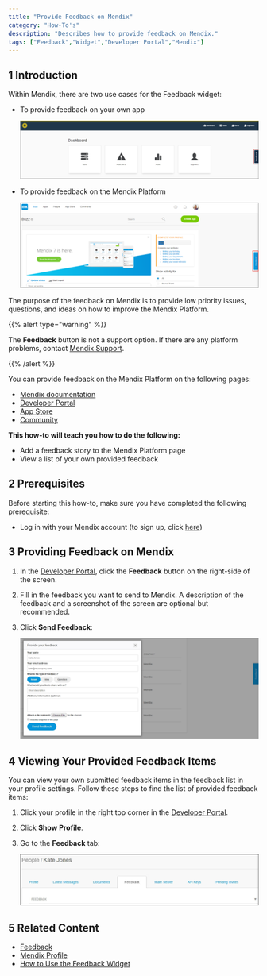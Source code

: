 ```yaml
---
title: "Provide Feedback on Mendix"
category: "How-To's"
description: "Describes how to provide feedback on Mendix."
tags: ["Feedback","Widget","Developer Portal","Mendix"]
---
```


## 1 Introduction

Within Mendix, there are two use cases for the Feedback widget:

*   To provide feedback on your own app

    ![](attachments/collaborate/feedback-app.png)

*   To provide feedback on the Mendix Platform

    ![](attachments/collaborate/feedback-portal.png)

The purpose of the feedback on Mendix is to provide low priority issues, questions, and ideas on how to improve the Mendix Platform.

{{% alert type="warning" %}}

The **Feedback** button is not a support option. If there are any platform problems, contact [Mendix Support](http://support.mendix.com).

{{% /alert %}}

You can provide feedback on the Mendix Platform on the following pages:

* [Mendix documentation](http://docs.mendix.com)
* [Developer Portal](http://home.mendix.com)
* [App Store](https://appstore.home.mendix.com)
* [Community](https://appstore.home.mendix.com)

**This how-to will teach you how to do the following:**

* Add a feedback story to the Mendix Platform page
* View a list of your own provided feedback

## 2 Prerequisites

Before starting this how-to, make sure you have completed the following prerequisite:

* Log in with your Mendix account (to sign up, click [here](http://www.mendix.com/try-now/?utm_source=documentation&utm_medium=community&utm_campaign=signup))

## 3 Providing Feedback on Mendix

1. In the [Developer Portal](http://home.mendix.com), click the **Feedback** button on the right-side of the screen.
2. Fill in the feedback you want to send to Mendix. A description of the feedback and a screenshot of the screen are optional but recommended.
3. Click **Send Feedback**:

    ![](attachments/collaborate/feedbackmendix.jpg)

## 4 Viewing Your Provided Feedback Items

You can view your own submitted feedback items in the feedback list in your profile settings. Follow these steps to find the list of provided feedback items:

1. Click your profile in the right top corner in the [Developer Portal](http://home.mendix.com).
2. Click **Show Profile**.
3. Go to the **Feedback** tab:

    ![](attachments/collaborate/feedbackoverview.jpg)

## 5 Related Content

* [Feedback](/developerportal/collaborate/feedback)
* [Mendix Profile](/developerportal/general/mendixprofile)
* [How to Use the Feedback Widget](gathering-user-feedback)
